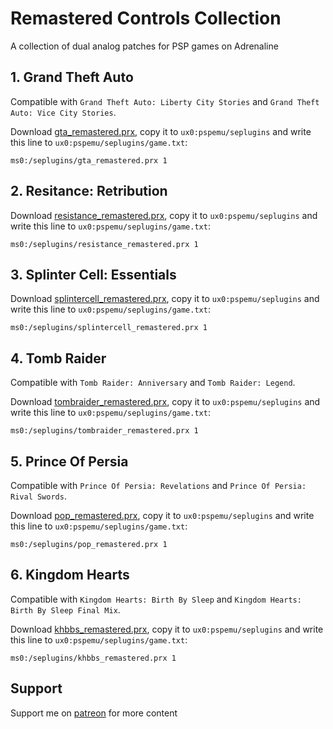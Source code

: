 # Remastered Controls Collection

A collection of dual analog patches for PSP games on Adrenaline

## 1. Grand Theft Auto

Compatible with `Grand Theft Auto: Liberty City Stories` and `Grand Theft Auto: Vice City Stories`.

Download [gta_remastered.prx](https://github.com/TheOfficialFloW/RemasteredControls/releases/tag/GTARemastered), copy it to `ux0:pspemu/seplugins` and write this line to `ux0:pspemu/seplugins/game.txt`:

```
ms0:/seplugins/gta_remastered.prx 1
```

## 2. Resitance: Retribution

Download [resistance_remastered.prx](https://github.com/TheOfficialFloW/RemasteredControls/releases/tag/ResistanceRemastered), copy it to `ux0:pspemu/seplugins` and write this line to `ux0:pspemu/seplugins/game.txt`:

```
ms0:/seplugins/resistance_remastered.prx 1
```

## 3. Splinter Cell: Essentials

Download [splintercell_remastered.prx](https://github.com/TheOfficialFloW/RemasteredControls/releases/tag/SplinterCellRemastered), copy it to `ux0:pspemu/seplugins` and write this line to `ux0:pspemu/seplugins/game.txt`:

```
ms0:/seplugins/splintercell_remastered.prx 1
```

## 4. Tomb Raider

Compatible with `Tomb Raider: Anniversary` and `Tomb Raider: Legend`.

Download [tombraider_remastered.prx](https://github.com/TheOfficialFloW/RemasteredControls/releases/tag/TombRaiderRemastered), copy it to `ux0:pspemu/seplugins` and write this line to `ux0:pspemu/seplugins/game.txt`:

```
ms0:/seplugins/tombraider_remastered.prx 1
```

## 5. Prince Of Persia

Compatible with `Prince Of Persia: Revelations` and `Prince Of Persia: Rival Swords`.

Download [pop_remastered.prx](https://github.com/TheOfficialFloW/RemasteredControls/releases/tag/POPRemastered), copy it to `ux0:pspemu/seplugins` and write this line to `ux0:pspemu/seplugins/game.txt`:

```
ms0:/seplugins/pop_remastered.prx 1
```

## 6. Kingdom Hearts

Compatible with `Kingdom Hearts: Birth By Sleep` and `Kingdom Hearts: Birth By Sleep Final Mix`.

Download [khbbs_remastered.prx](https://github.com/TheOfficialFloW/RemasteredControls/releases/tag/KHBBSRemastered), copy it to `ux0:pspemu/seplugins` and write this line to `ux0:pspemu/seplugins/game.txt`:

```
ms0:/seplugins/khbbs_remastered.prx 1
```

## Support

Support me on [patreon](https://www.patreon.com/TheOfficialFloW) for more content

